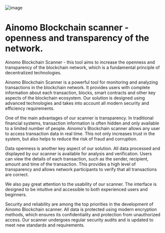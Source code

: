 <img src="" alt="image">
<br>
<h1>Ainomo Blockchain scanner - openness and transparency of the network.
</h1>
<p>Ainomo Blockchain Scanner - this tool aims to increase the openness and transparency of the blockchain network, which is a fundamental principle of decentralized technologies.
</p>
<p>Ainomo Blockchain Scanner is a powerful tool for monitoring and analyzing transactions in the blockchain network. It provides users with complete information about each transaction, blocks, smart contracts and other key aspects of the blockchain ecosystem. Our solution is designed using advanced technologies and takes into account all modern security and efficiency requirements.
</p>
<p>One of the main advantages of our scanner is transparency. In traditional financial systems, transaction information is often hidden and only available to a limited number of people. Ainomo's Blockchain scanner allows any user to access transaction data in real time. This not only increases trust in the system, but also helps to reduce the risk of fraud and corruption.
</p>
<p>Data openness is another key aspect of our solution. All data processed and displayed by our scanner is available for analysis and verification. Users can view the details of each transaction, such as the sender, recipient, amount and time of the transaction. This provides a high level of transparency and allows network participants to verify that all transactions are correct.
</p>
<p>We also pay great attention to the usability of our scanner. The interface is designed to be intuitive and accessible to both experienced users and beginners.
</p>
<p>Security and reliability are among the top priorities in the development of Ainomo Blockchain scanner. All data is protected using modern encryption methods, which ensures its confidentiality and protection from unauthorized access. Our scanner undergoes regular security audits and is updated to meet new standards and requirements.</p>